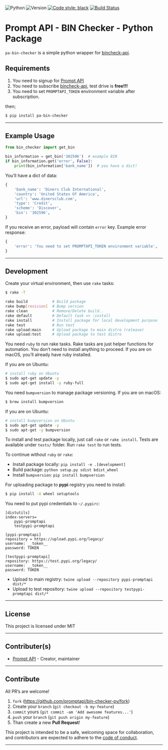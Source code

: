 ![Python](https://img.shields.io/badge/python-3.7.4-green.svg)
![Version](https://img.shields.io/badge/version-0.0.5-orange.svg)
[![Code style: black](https://img.shields.io/badge/code%20style-black-000000.svg)](https://github.com/psf/black)
[![Build Status](https://travis-ci.org/promptapi/bin-checker-py.svg?branch=main)](https://travis-ci.org/promptapi/bin-checker-py)

# Prompt API - BIN Checker - Python Package

`pa-bin-checker` is a simple python wrapper for [bincheck-api][bincheck-api].

## Requirements

1. You need to signup for [Prompt API][promptapi-signup]
1. You need to subscribe [bincheck-api][bincheck-api], test drive is **free!!!**
1. You need to set `PROMPTAPI_TOKEN` environment variable after subscription.

then;

```bash
$ pip install pa-bin-checker
```

---

## Example Usage

```python
from bin_checker import get_bin

bin_information = get_bin('302596')  # example BIN
if bin_information.get('error', False):
    print(bin_information['bank_name'])  # you have a dict!
```

You’ll have a dict of data:

```python
{
    'bank_name': 'Diners Club International',
    'country': 'United States Of America',
    'url': 'www.dinersclub.com',
    'type': 'Credit',
    'scheme': 'Discover',
    'bin': '302596',
}
```

If you receive an error, payload will contain `error` key. Example error
response:

```python
{
    'error': 'You need to set PROMPTAPI_TOKEN environment variable',
}
```

---

## Development

Create your virtual environment, then use `rake` tasks:

```bash
$ rake -T

rake build           # Build package
rake bump[revision]  # Bump version
rake clean           # Remove/Delete build..
rake default         # Default task => :install
rake install         # Install package for local development purpose
rake test            # Run test
rake upload:main     # Upload package to main distro (release)
rake upload:test     # Upload package to test distro
```

You need `ruby` to run rake tasks. Rake tasks are just helper functions for
automation. You don’t need to install anything to proceed. If you are on
macOS, you’ll already have ruby installed.

If you are on Ubuntu:

```bash
# install ruby on Ubuntu
$ sudo apt-get update -y
$ sudo apt-get install -y ruby-full
```

You need `bumpversion` to manage package versioning. If you are on
macOS:

```bash
$ brew install bumpversion
```

If you are on Ubuntu:

```bash
# install bumpversion on Ubuntu
$ sudo apt-get update -y
$ sudo apt-get -y bumpversion
```

To install and test package locally, just call `rake` or `rake install`.
Tests are available under `tests/` folder. Run `rake test` to run tests.

To continue without `ruby` or `rake`:

- Install package locally: `pip install -e .[development]`
- Build package: `python setup.py sdist bdist_wheel`
- Install `bumpversion`: `pip install bumpversion`

For uploading package to **pypi** registry you need to install:

```bash
$ pip install -U wheel setuptools
```

You need to put pypi credentials to `~/.pypirc`:

    [distutils]
    index-servers=
        pypi-promptapi
        testpypi-promptapi
    
    [pypi-promptapi]
    repository = https://upload.pypi.org/legacy/
    username: __token__
    password: TOKEN
    
    [testpypi-promptapi]
    repository: https://test.pypi.org/legacy/
    username: __token__
    password: TOKEN

- Upload to main registry: `twine upload --repository pypi-promptapi dist/*`
- Upload to test repository: `twine upload --repository testpypi-promptapi dist/*`

---

## License

This project is licensed under MIT

---

## Contributer(s)

* [Prompt API](https://github.com/promptapi) - Creator, maintainer

---

## Contribute

All PR’s are welcome!

1. `fork` (https://github.com/promptapi/bin-checker-py/fork)
1. Create your `branch` (`git checkout -b my-feature`)
1. `commit` yours (`git commit -am 'Add awesome features...'`)
1. `push` your `branch` (`git push origin my-feature`)
1. Than create a new **Pull Request**!

This project is intended to be a safe,
welcoming space for collaboration, and contributors are expected to adhere to
the [code of conduct][coc].


---

[bincheck-api]:     https://promptapi.com/marketplace/description/bincheck-api
[promptapi-signup]: https://promptapi.com/#signup-form
[coc]:              https://github.com/promptapi/bin-checker-py/blob/main/CODE_OF_CONDUCT.md